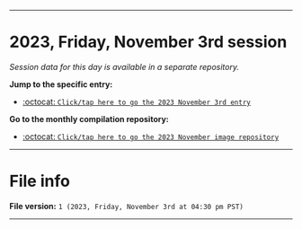 
***

# 2023, Friday, November 3rd session

_Session data for this day is available in a separate repository._

**Jump to the specific entry:**

- [:octocat: `Click/tap here to go the 2023 November 3rd entry`](https://github.com/seanpm2001/SeansLifeArchive_Images_ModernSmurfsVillage_Y2023_V4/tree/SeansLifeArchive_ModernSmurfsVillage_Y2023_V4_Main-dev/11_November/03/)

**Go to the monthly compilation repository:**

- [:octocat: `Click/tap here to go the 2023 November image repository`](https://github.com/seanpm2001/SeansLifeArchive_Images_ModernSmurfsVillage_Y2023_V4/)

***

# File info

**File version:** `1 (2023, Friday, November 3rd at 04:30 pm PST)`

***
